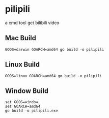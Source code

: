 # pilipili
a cmd tool
get bilibili video

## Mac Build

`GOOS=darwin GOARCH=amd64 go build -o pilipili`

## Linux Build

`GOOS=linux GOARCH=amd64 go build -o pilipili`

## Window Build

```
set GOOS=window
set GOARCH=amd64
go build -o pilipili.exe
```
